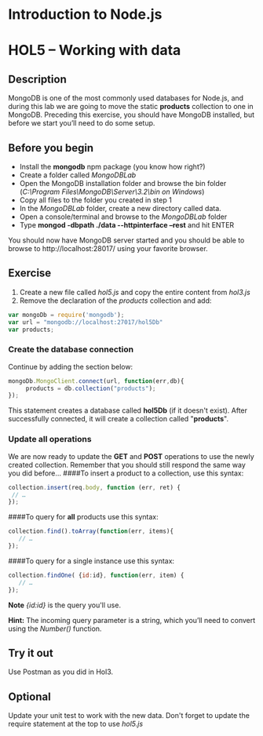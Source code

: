 # Introduction to Node.js
# HOL5 – Working with data
## Description
MongoDB is one of the most commonly used databases for Node.js, and during this lab we are going to move the static **products** collection to one in MongoDB. Preceding this exercise, you should have MongoDB installed, but before we start you’ll need to do some setup.
## Before you begin
* Install the **mongodb** npm package (you know how right?)
* Create a folder called *MongoDBLab*
* Open the MongoDB installation folder and browse the bin folder (*C:\Program Files\MongoDB\Server\3.2\bin on Windows*)
* Copy all files to the folder you created in step 1
* In the *MongoDBLab* folder, create a new directory called data.
* Open a console/terminal and browse to the *MongoDBLab* folder
* Type **mongod -dbpath ./data --httpinterface –rest** and hit ENTER

You should now have MongoDB server started and you should be able to browse to http://localhost:28017/ using your favorite browser.

## Exercise 
1. Create a new file called *hol5.js* and copy the entire content from *hol3.js*
2. Remove the declaration of the *products* collection and add:
```js
var mongoDb = require('mongodb');
var url = "mongodb://localhost:27017/hol5Db"
var products;
```
### Create the database connection
Continue by adding the section below:
```js
mongoDb.MongoClient.connect(url, function(err,db){
     products = db.collection("products");
});
```
This statement creates a database called **hol5Db** (if it doesn't exist). After successfully connected, it will create a collection called "**products**".

### Update all operations
We are now ready to update the **GET** and **POST** operations to use the newly created collection. Remember that you should still respond the same way you did before…
####To insert a product to a collection, use this syntax:
```js
collection.insert(req.body, function (err, ret) {  
 // …
});
```

####To query for **all** products use this syntax:
```js
collection.find().toArray(function(err, items){
   // …
});
```
####To query for a single instance use this syntax:
```js
collection.findOne( {id:id}, function(err, item) {
   // …
});
```
**Note** *{id:id}* is the query you'll use.

**Hint:** The incoming query parameter is a string, which you’ll need to convert using the *Number()* function. 
 
## Try it out
Use Postman as you did in Hol3.

## Optional
Update your unit test to work with the new data. Don't forget to update the require statement at the top to use *hol5.js*
